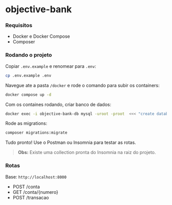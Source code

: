 # objective-bank
### Requisitos
- Docker e Docker Compose
- Composer

### Rodando o projeto
Copiar `.env.example` e renomear para `.env`:
```sh
cp .env.example .env
```

Navegue ate a pasta `/docker` e rode o comando para subir os containers:
```sh
docker compose up -d
```

Com os containes rodando, criar banco de dados:
```sh
docker exec -i objective-bank-db mysql -uroot -proot  <<< "create database objective_bank;"
```

Rode as migrations:
```sh
composer migrations:migrate
```

Tudo pronto! Use o Postman ou Insomnia para testar as rotas.

> **Obs:** Existe uma collection pronta do Insomnia na raiz do projeto.

### Rotas
Base: `http://localhost:8000`
- POST /conta
- GET /conta/{numero}
- POST /transacao
